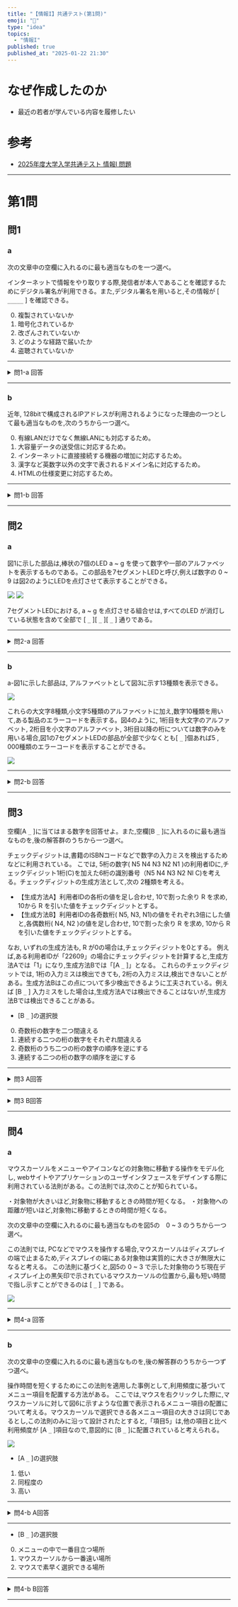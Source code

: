 ```yaml
---
title: "【情報I】共通テスト(第1問)"
emoji: "🦆"
type: "idea"
topics:
  - "情報I"
published: true
published_at: "2025-01-22 21:30"
---
```


# なぜ作成したのか
- 最近の若者が学んでいる内容を履修したい



# 参考
- [2025年度大学入学共通テスト 情報Ⅰ 問題](https://www.asahi.com/edu/kyotsu-exam/shiken2025/mondai_day2_5tzuepw7sd/joho1_01.html?iref=pc_extlink)

---
# 第1問
## 問1
### a
次の文章中の空欄に入れるのに最も適当なものを一つ選べ。

インターネットで情報をやり取りする際,発信者が本人であることを確認するためにデジタル署名が利用できる。また,デジタル署名を用いると,その情報が [ `_____` ] を確認できる。
 
0. 複製されていないか
1.	暗号化されているか
1.	改ざんされていないか
1.	どのような経路で届いたか
1. 盗聴されていないか

---

<details><summary>問1-a 回答</summary>
2. 改ざんされていないか
</details>


---

### b
近年, 128bitで構成されるIPアドレスが利用されるようになった理由の一つとして最も適当なものを,次のうちから一つ選べ。

0. 有線LANだけでなく無線LANにも対応するため。 
1. 大容量データの送受信に対応するため。
1. インターネットに直接接続する機器の増加に対応するため。
1. 漢字など英数字以外の文字で表されるドメイン名に対応するため。
1. HTMLの仕様変更に対応するため。

---

<details><summary>問1-b 回答</summary>
2. インターネットに直接接続する機器の増加に対応するため。
</details>

---

## 問2
### a
図1に示した部品は,棒状の7個のLED a ~ g を使って数字や一部のアルファベットを表示するものである。この部品を7セグメントLEDと呼び,例えば数字の 0 ~ 9 は図2のようにLEDを点灯させて表示することができる。

![](/images/2025012200001/2025012201.png)
![](/images/2025012200001/2025012202.png)

7セグメントLEDにおける, a ~ g を点灯させる組合せは,すべてのLED が消灯している状態を含めて全部で [ `_` ][ `_` ][ `_` ] 通りである。

---

<details><summary>問2-a 回答</summary>
[1][2][8]通り
</details>

---

### b
a-図1に示した部品は, アルファベットとして図3に示す13種類を表示できる。

![](/images/2025012200001/2025012203.png)

これらの大文字8種類,小文字5種類のアルファベットに加え,数字10種類を用いて,ある製品のエラーコードを表示する。図4のように, 1桁目を大文字のアルファベット, 2桁目を小文字のアルファベット, 3桁目以降の桁については数字のみを用いる場合,図1の7セグメントLEDの部品が全部で少なくとも[ `_` ]個あれば5 , 000種類のエラーコードを表示することができる。

![](/images/2025012200001/2025012204.png)

---

<details><summary>問2-b 回答</summary>
[5]個
</details>

---

## 問3
空欄[A `_` ]に当てはまる数字を回答せよ。また,空欄[B `_` ]に入れるのに最も適当なものを,後の解答群のうちから一つ選べ。

チェックディジットは,書籍のISBNコードなどで数字の入力ミスを検出するためなどに利用されている。 こでは, 5桁の数字( N5 N4 N3 N2 N1 )の利用者IDに,チェックディジット1桁(C)を加えた6桁の識別番号（N5 N4 N3 N2 Nl C)を考える。チェックディジットの生成方法として,次の 2種類を考える。

- 【生成方法A】利用者IDの各桁の値を足し合わせ, 10で割った余り R を求め, 10から R を引いた値をチェックディジットとする。
- 【生成方法B】利用者IDの各奇数桁( N5, N3, N1)の値をそれぞれ3倍にした値と,各偶数桁( N4, N2 )の値を足し合わせ, 10で割った余り R を求め, 10から R を引いた値をチェックディジットとする。

なお, いずれの生成方法も, R が0の場合は,チェックディジットを0とする。
例えば,ある利用者IDが「22609」の場合にチェックディジットを計算すると,生成方法Aでは「1」になり,生成方法Bでは「[A `_` ]」となる。
これらのチェックディジットでは, 1桁の入力ミスは検出できても, 2桁の入力ミスは,検出できないことがある。生成方法Bはこの点について多少検出できるように工夫されている。例えば [B `_` ] 入力ミスをした場合は,生成方法Aでは検出できることはないが,生成方法Bでは検出できることがある。

- [B `_` ]の選択肢
0. 奇数桁の数字を二つ間違える
1. 連続する二つの桁の数字をそれぞれ間違える
2. 奇数桁のうち二つの桁の数字の順序を逆にする
3. 連続する二つの桁の数字の順序を逆にする
	
---

<details><summary>問3 A回答</summary>
[7]
</details>

---

<details><summary>問3 B回答</summary>
[3]個
</details>

---

## 問4
### a
マウスカーソルをメニューやアイコンなどの対象物に移動する操作をモデル化し, webサイトやアプリケーションのユーザインタフェースをデザインする際に利用されている法則がある。この法則では,次のことが知られている。

・対象物が大きいほど,対象物に移動するときの時間が短くなる。
・対象物への距離が短いほど,対象物に移動するときの時間が短くなる。

次の文章中の空欄に入れるのに最も適当なものを図5の　0 ~ 3 のうちから一つ選べ。

この法則では, PCなどでマウスを操作する場合,マウスカーソルはディスプレイの端で止まるため,ディスプレイの端にある対象物は実質的に大きさが無限大になると考える。
この法則に基づくと,図5の 0 ~ 3 で示した対象物のうぢ現在ディスプレイ上の黒矢印で示されているマウスカーソルの位置から,最も短い時間で指し示すことができるのは [ `_` ] である。

![](/images/2025012200001/2025012205.png)

---

<details><summary>問4-a 回答</summary>
[2]
</details>

---

### b
次の文章中の空欄に入れるのに最も適当なものを,後の解答群のうちから一つずつ選べ。

操作時間を短くするためにこの法則を適用した事例として,利用頻度に基づいてメニュー項目を配置する方法がある。
ここでは,マウスを右クリックした際に,マウスカーソルに対して図6に示すような位置で表示されるメニュー項目の配置について考える。マウスカーソルで選択できる各メニュー項目の大きさは同じであるとし,この法則のみに沿って設計されたとすると,「項目5」は,他の項目と比べ利用頻度が [A `_` ]項目なので,意図的に [B `_` ]に配置されていると考えられる。

![](/images/2025012200001/2025012206.png)



- [A `_` ]の選択肢
1. 低い
2. 同程度の
3. 高い

---

<details><summary>問4-b A回答</summary>
1. 低い
</details>

---



- [B `_` ]の選択肢
0. メニューの中で一番目立つ場所
1. マウスカーソルから一番遠い場所
2. マウスで素早く選択できる場所

---

<details><summary>問4-b B回答</summary>
1. マウスカーソルから一番遠い場所
</details>

---
